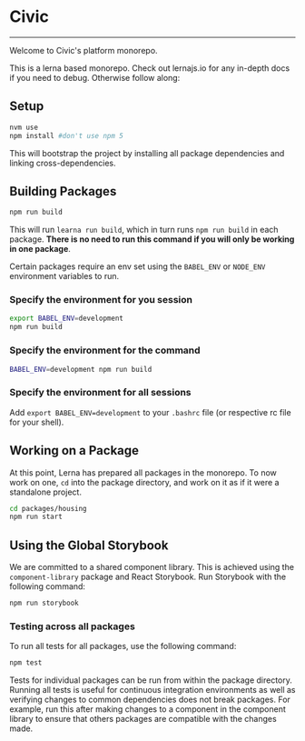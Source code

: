 # Civic
---

Welcome to Civic's platform monorepo.

This is a lerna based monorepo. Check out lernajs.io for any in-depth docs if you need to debug. Otherwise follow along:

## Setup

```bash
nvm use
npm install #don't use npm 5
```

This will bootstrap the project by installing all package dependencies and linking cross-dependencies.

## Building Packages

```bash
npm run build
```

This will run `learna run build`, which in turn runs `npm run build` in each package. **There is no need to run this
command if you will only be working in one package**.

Certain packages require an env set using the `BABEL_ENV` or `NODE_ENV` environment variables to run.

### Specify the environment for you session

```bash
export BABEL_ENV=development
npm run build
```

### Specify the environment for the command

```bash
BABEL_ENV=development npm run build
```

### Specify the environment for all sessions

Add `export BABEL_ENV=development` to your `.bashrc` file (or respective rc file for your shell).

## Working on a Package

At this point, Lerna has prepared all packages in the monorepo. To now work on one, `cd` into the package directory,
and work on it as if it were a standalone project.

```bash
cd packages/housing
npm run start
```

## Using the Global Storybook

We are committed to a shared component library. This is achieved using the `component-library` package and React Storybook.
Run Storybook with the following command:

```bash
npm run storybook
```

### Testing across all packages

To run all tests for all packages, use the following command:

```bash
npm test
```

Tests for individual packages can be run from within the package directory. Running all tests is useful for continuous integration
environments as well as verifying changes to common dependencies does not break packages. For example, run this after making changes
to a component in the component library to ensure that others packages are compatible with the changes made.
